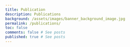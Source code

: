 ```yaml
---
title: Publication
description: Publications
background: /assets/images/banner_background_image.jpg
permalink: /publications/
toc: false
comments: false # See posts
published: true # See posts
---
```

